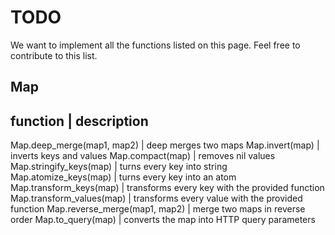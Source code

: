# TODO

We want to implement all the functions listed on this page. Feel free to
contribute to this list.

## Map

function                       | description
--------------------------------------------------------------------------
Map.deep_merge(map1, map2)     | deep merges two maps
Map.invert(map)                | inverts keys and values
Map.compact(map)               | removes nil values
Map.stringify_keys(map)        | turns every key into string
Map.atomize_keys(map)          | turns every key into an atom
Map.transform_keys(map)        | transforms every key with the provided function
Map.transform_values(map)      | transforms every value with the provided function
Map.reverse_merge(map1, map2)  | merge two maps in reverse order
Map.to_query(map)              | converts the map into HTTP query parameters
